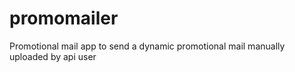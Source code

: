 # promomailer
Promotional mail app to send a dynamic promotional mail manually uploaded by api user

